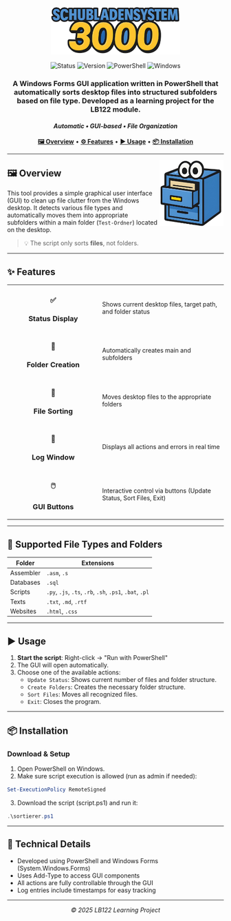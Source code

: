 <p align="center">
  <img src="md/font.png" alt="Schubladensystem 3000" width="300"/>
</p>

<p align="center">
  <img src="https://img.shields.io/badge/Status-Active-blue" alt="Status">
  <img src="https://img.shields.io/badge/Version-3000-blue" alt="Version">
  <img src="https://img.shields.io/badge/PowerShell-5391FE?logo=powershell&logoColor=white" alt="PowerShell">
  <img src="https://img.shields.io/badge/Windows-0078D6?logo=windows&logoColor=white" alt="Windows">
</p>

<div align="center">
  <h3>
    <strong>A Windows Forms GUI application written in PowerShell that automatically sorts desktop files into structured subfolders based on file type. Developed as a learning project for the LB122 module.</strong>
  </h3>
  <h4>
    <em>Automatic • GUI-based • File Organization</em>
  </h4>
</div>

<p align="center">
  <a href="#-overview"><b>🖼️ Overview</b></a> •
  <a href="#-features"><b>⚙️ Features</b></a> •
  <a href="#-usage"><b>▶️ Usage</b></a> •
  <a href="#-installation"><b>📦 Installation</b></a>
</p>

<hr>

<img align="right" src="md/icon.png" width="150">

## 🖼️ Overview

This tool provides a simple graphical user interface (GUI) to clean up file clutter from the Windows desktop. It detects various file types and automatically moves them into appropriate subfolders within a main folder (`Test-Ordner`) located on the desktop.

> 💡 The script only sorts **files**, not folders.

<hr>

## ✨ Features

<table>
  <tr>
    <td width="200"><h3 align="center">✅</h3><h3 align="center"><b>Status Display</b></h3></td>
    <td>Shows current desktop files, target path, and folder status</td>
  </tr>
  <tr>
    <td width="200"><h3 align="center">📁</h3><h3 align="center"><b>Folder Creation</b></h3></td>
    <td>Automatically creates main and subfolders</td>
  </tr>
  <tr>
    <td width="200"><h3 align="center">🔄</h3><h3 align="center"><b>File Sorting</b></h3></td>
    <td>Moves desktop files to the appropriate folders</td>
  </tr>
  <tr>
    <td width="200"><h3 align="center">📜</h3><h3 align="center"><b>Log Window</b></h3></td>
    <td>Displays all actions and errors in real time</td>
  </tr>
  <tr>
    <td width="200"><h3 align="center">🖱️</h3><h3 align="center"><b>GUI Buttons</b></h3></td>
    <td>Interactive control via buttons (Update Status, Sort Files, Exit)</td>
  </tr>
</table>

<hr>

## 📁 Supported File Types and Folders

| Folder        | Extensions                                      |
|---------------|-------------------------------------------------|
| Assembler     | `.asm`, `.s`                                    |
| Databases     | `.sql`                                          |
| Scripts       | `.py`, `.js`, `.ts`, `.rb`, `.sh`, `.ps1`, `.bat`, `.pl` |
| Texts         | `.txt`, `.md`, `.rtf`                           |
| Websites      | `.html`, `.css`                                 |

<hr>

## ▶️ Usage

1. **Start the script**: Right-click → "Run with PowerShell"  
2. The GUI will open automatically.
3. Choose one of the available actions:
   - `Update Status`: Shows current number of files and folder structure.
   - `Create Folders`: Creates the necessary folder structure.
   - `Sort Files`: Moves all recognized files.
   - `Exit`: Closes the program.

<hr>

## 📦 Installation

### Download & Setup

1. Open PowerShell on Windows.
2. Make sure script execution is allowed (run as admin if needed):
```powershell
Set-ExecutionPolicy RemoteSigned
```
3. Download the script (script.ps1) and run it:
```powershell
.\sortierer.ps1
```

<hr>

## 🧠 Technical Details

- Developed using PowerShell and Windows Forms (System.Windows.Forms)
- Uses Add-Type to access GUI components
- All actions are fully controllable through the GUI
- Log entries include timestamps for easy tracking

<hr>

<div align="center">
  <p><i>© 2025 LB122 Learning Project</i></p>
</div>

